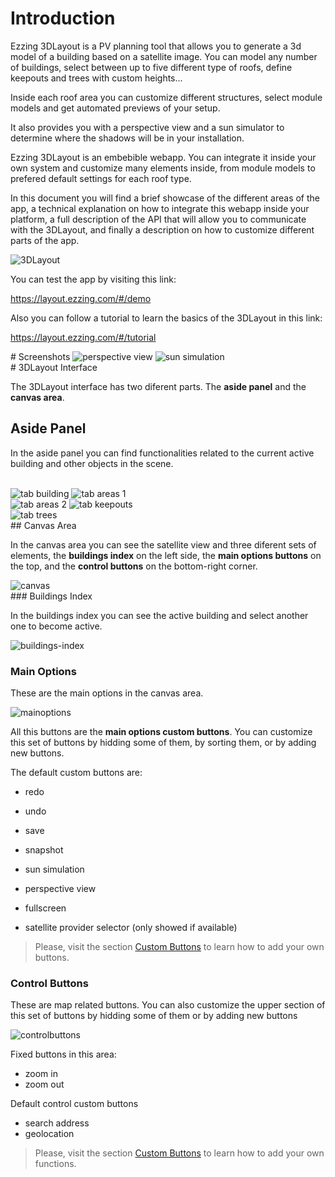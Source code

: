 # Introduction

Ezzing 3DLayout is a PV planning tool that allows you to generate a 3d model of a building based on a satellite image. You can model any number of buildings, select between up to five different type of roofs, define keepouts and trees with custom heights...

Inside each roof area you can customize different structures, select module models and get automated previews of your setup.

It also provides you with a perspective view and a sun simulator to determine where the shadows will be in your installation.

Ezzing 3DLayout is an embebible webapp. You can integrate it inside your own system and customize many elements inside, from module models to prefered default settings for each roof type.

In this document you will find a brief showcase of the different areas of the app, a technical explanation on how to integrate this webapp inside your platform, a full description of the API that will allow you to communicate with the 3DLayout, and finally a description on how to customize different parts of the app.

<div class="page-break"></div>
<img class="w100" src="./layout-doc-imgs/intro-mac.jpg" alt="3DLayout" />

You can test the app by visiting this link:

<a href="https://layout.ezzing.com/#/demo">https://layout.ezzing.com/#/demo</a></li>

Also you can follow a tutorial to learn the basics of the 3DLayout in this link:

<a href="https://layout.ezzing.com/#/tutorial">https://layout.ezzing.com/#/tutorial</a></li>

<div class="page-break"></div>
# Screenshots

<img class="w100" src="./layout-doc-imgs/perspective-view-mac.jpg" alt="perspective view" />

<img class="w100" src="./layout-doc-imgs/sun-simulation-mac.jpg" alt="sun simulation" />

<div class="page-break"></div>
# 3DLayout Interface


The 3DLayout interface has two diferent parts. The **aside panel** and the **canvas area**.

## Aside Panel

In the aside panel you can find functionalities related to the current active building and other objects in the scene.

<br>

<img class="w100" src="./layout-doc-imgs/tab-building-mac.jpg" alt="tab building" />

<img class="w100" src="./layout-doc-imgs/tab-areas-1-mac.jpg" alt="tab areas 1" />
<br>
<img class="w100" src="./layout-doc-imgs/tab-areas-2-mac.jpg" alt="tab areas 2" />


<img class="w100" src="./layout-doc-imgs/tab-keepouts-mac.jpg" alt="tab keepouts" />
<br>
<img class="w100" src="./layout-doc-imgs/tab-trees-mac.jpg" alt="tab trees" />

<div class="page-break"></div>
## Canvas Area

In the canvas area you can see the satellite view and three diferent sets of elements, the **buildings index** on the left side, the **main options buttons** on the top, and the **control buttons** on the bottom-right corner.

<img class="w100" src="./layout-doc-imgs/canvas.jpg" alt="canvas" />

<div class="page-break"></div>
### Buildings Index

In the buildings index you can see the active building and select another one to become active.

<img class="w200px" src="./layout-doc-imgs/buildings-index.jpg" alt="buildings-index" />

<br>

### Main Options

These are the main options in the canvas area. 

<img class="w100" src="./layout-doc-imgs/mainoptions.jpg" alt="mainoptions" />

All this buttons are the **main options custom buttons**. You can customize this set of buttons by hidding some of them, by sorting them, or by adding new buttons.

The default custom buttons are:

* redo
* undo
* save

* snapshot
* sun simulation
* perspective view
* fullscreen
* satellite provider selector (only showed if available)

> Please, visit the section [Custom Buttons](#custom-buttons) to learn how to add your own buttons.

### Control Buttons

These are map related buttons. You can also customize the upper section of this set of buttons by hidding some of them or by adding new buttons 

<img class="w100px" src="./layout-doc-imgs/controlbuttons.jpg" alt="controlbuttons" />

Fixed buttons in this area:

* zoom in
* zoom out

Default control custom buttons

* search address
* geolocation

> Please, visit the section [Custom Buttons](#custom-buttons) to learn how to add your own functions.

